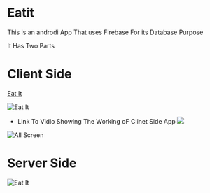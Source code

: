 # Eatit

This is an androdi App That uses Firebase For its Database Purpose

It Has Two Parts 

# Client Side
[Eat It](https://github.com/DAKSHSEMWAL/Eatit/tree/master/Client%20Side/EatIt2)

![Eat It](https://github.com/DAKSHSEMWAL/Eatit/blob/master/Client%20Side/EatIt2/app/src/main/res/mipmap-xxxhdpi/ic_launcher_round.png)
 
 * Link To Vidio Showing The Working oF Clinet Side App
  [![](http://img.youtube.com/vi/-nLGb7KCfAU/0.jpg)](http://www.youtube.com/watch?v=-nLGb7KCfAU "Eat IT Client Side App")
  
  ![All Screen](https://github.com/DAKSHSEMWAL/Eatit/blob/master/Client%20Side/EatIt2/back.png)
    

# Server Side
![Eat It](https://github.com/DAKSHSEMWAL/Eatit/blob/master/ServerSide/EatItServer/app/src/main/res/mipmap-xxxhdpi/ic_launcher_round.png)